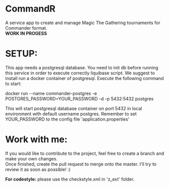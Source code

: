 # CommandR

A service app to create and manage Magic The Gathering tournaments for Commander format.  
**WORK IN PROGESS**

# SETUP:

This app needs a postgresql database. You need to init db before running this service in order to execute correctly liquibase script.
We suggest to install run a docker container of postgresql. Execute the following command to start:

docker run --name commander-postgres -e POSTGRES_PASSWORD=YOUR_PASSWORD -d -p 5432:5432 postgres

This will start postgresql database container on port 5432 in local environment with default username postgres.
Remember to set YOUR_PASSWORD to the config file 'application.properties'

# Work with me:
If you would like to contribute to the project, feel free to create a branch and make your own changes.  
Once finished, create the pull request to merge onto the master.
I'll try to review it as soon as possible! :)  

**For codestyle:** please use the checkstyle.xml in 'z_ext' folder.

